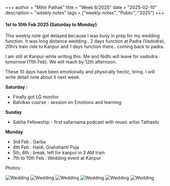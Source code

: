 +++
author = "Mihir Pathak"
title = "Week 6/2025"
date = "2025-02-10"
description = "weekly notes"
tags = ["weekly-notes", "Public", "2025"]
+++

#### 1st to 10th Feb 2025 (Saturday to Monday)

This weekly note got delayed because I was busy in prep for my wedding function. 
It was long distance wedding.. 2 days function at Padra (Vadodra), 20hrs train ride to Kanpur and 1 days function there.. coming back to padra.

I am still at Kanpur while writing this. Me and Nidhi will leave for vadodra tomorrow (11th Feb). We will reach by 12th afternoon.

These 10 days have been emotionally and physically hectic, tiring. I will write detail note about it next week.


**Saturday :**

- Finally got LG monitor
- Balvikas course - session on Emotions and learning 

**Sunday**
- Sakha Fellowship - first safarnama podcast with music artist Tathastu 

**Monday**

- 3rd Feb : Garba 
- 4th Feb : Haldi, Grahshanti Puja
- 5th, 6th : break, left for kanpur in 2 AM train 
- 7th to 10th Feb : Wedding event at Kanpur 

Photos :

![Wedding](/w6.2025/wedding1.jpeg)
![Wedding](/w6.2025/wedding2.jpeg)
![Wedding](/w6.2025/wedding3.jpeg)
![Wedding](/w6.2025/wedding4.jpeg)
![Wedding](/w6.2025/wedding5.jpeg)
![Wedding](/w6.2025/wedding6.jpeg)



